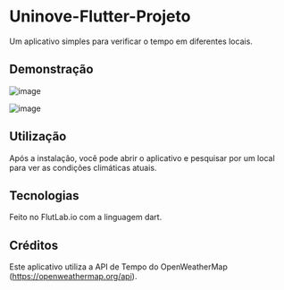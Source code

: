# Uninove-Flutter-Projeto

Um aplicativo simples para verificar o tempo em diferentes locais.

## Demonstração

![image](https://github.com/JuAkie/Uninove-Flutter-Projeto/assets/160867468/7783e4a7-3b0f-4c15-82a7-ca946f5597d2)

![image](https://github.com/JuAkie/Uninove-Flutter-Projeto/assets/160867468/e47e837f-9e9c-40ee-9818-d2a415d696ff)


## Utilização

Após a instalação, você pode abrir o aplicativo e pesquisar por um local para ver as condições climáticas atuais.

## Tecnologias

Feito no FlutLab.io com a linguagem dart.

## Créditos

Este aplicativo utiliza a API de Tempo do OpenWeatherMap (https://openweathermap.org/api).
